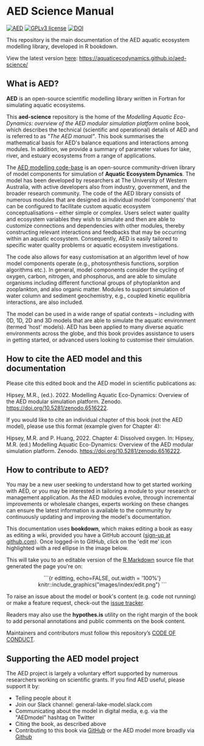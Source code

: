 # AED Science Manual

[![AED](https://img.shields.io/badge/AED-2.0-brightgreen)](https://aquatic.science.uwa.edu.au/research/models/AED/quickstart.html)
[![GPLv3 license](https://img.shields.io/badge/License-GPLv3-blue.svg)](http://perso.crans.org/besson/LICENSE.html)
[![DOI](https://zenodo.org/badge/248450415.svg)](https://zenodo.org/badge/latestdoi/248450415)

This repository is the main documentation of the AED aquatic ecosystem modelling library, developed in R bookdown.

View the latest version [here](https://aquaticecodynamics.github.io/aed-science/): https://aquaticecodynamics.github.io/aed-science/


## What is AED?

**AED** is an open-source scientific modelling library written in Fortran for simulating aquatic ecosystems. 

This **aed-science** repository is the home of the *Modelling Aquatic Eco-Dynamics: overview of the AED modular simulation platform* online book, which describes the technical (scientific and operational) details of AED and is referred to as *"The AED manual"*. This book summarises the mathematical basis for AED's balance equations and interactions among modules. In addition, we provide a summary of parameter values for lake, river, and estuary ecosystems from a range of applications.


The [AED modelling code-base](https://github.com/AquaticEcoDynamics/libaed-water) is an open-source community-driven library of model components for simulation of **Aquatic Ecosystem Dynamics**. The model has been developed by researchers at The University of Western Australia, with active developers also from industry, government, and the broader research community. The code of the AED library consists of numerous modules that are designed as individual model ‘components’ that can be configured to facilitate custom aquatic ecosystem conceptualisations – either simple or complex. Users select water quality and ecosystem variables they wish to simulate and then are able to customize connections and dependencies with other modules, thereby constructing relevant interactions and feedbacks that may be occurring within an aquatic ecosystem. Consequently, AED is easily tailored to specific water quality problems or aquatic ecosystem investigations. 

The code also allows for easy customisation at an algorithm level of how model components operate (e.g., photosynthesis functions, sorption algorithms etc.). In general, model components consider the cycling of oxygen, carbon, nitrogen, and phosphorus, and are able to simulate organisms including different functional groups of phytoplankton and zooplankton, and also organic matter. Modules to support simulation of water column and sediment geochemistry, e.g., coupled kinetic equilibria interactions, are also included.

The model can be used in a wide range of spatial contexts – including with 0D, 1D, 2D and 3D models that are able to simulate the aquatic environment (termed 'host' models). AED has been applied to many diverse aquatic environments across the globe, and this book provides assistance to users in getting started, or advanced users looking to customise their simulation.


## How to cite the AED model and this documentation

Please cite this edited book and the AED model in scientific publications as: 

Hipsey, M.R., (ed.). 2022. Modelling Aquatic Eco-Dynamics: Overview of the AED modular simulation platform.
Zenodo. https://doi.org/10.5281/zenodo.6516222. 

If you would like to cite an individual chapter of this book (not the AED model), please
use this format (example given for Chapter 4): 

Hipsey, M.R. and P. Huang, 2022. Chapter 4: Dissolved oxygen. In: Hipsey, M.R. (ed.) Modelling Aquatic Eco-Dynamics: Overview of the AED modular simulation platform. Zenodo. https://doi.org/10.5281/zenodo.6516222. 


## How to contribute to AED?

You may be a new user seeking to understand how to get started working with AED, or you may be interested in tailoring a module to your research or management application. As the AED modules evolve, through incremental improvements or wholesale changes, experts working on these changes can ensure the latest information is available to the community by continuously updating and improving the model's documentation.

This documentation uses **bookdown**, which makes editing a book as easy as editing a wiki, provided you have a GitHub account ([sign-up at github.com](https://github.com/)). Once logged-in to GitHub, click on the 'edit me' icon highlighted with a red ellipse in the image below.

This will take you to an editable version of the [R Markdown](http://rmarkdown.rstudio.com/) source file that generated the page you're on:

<center>
```{r editting, echo=FALSE, out.width = '100%'}
knitr::include_graphics("images/index/edit.png")
```
</center>

To raise an issue about the model or book's content (e.g. code not running) or make a feature request, check-out the [issue tracker](hhttps://github.com/AquaticEcoDynamics/aed-science/issues).

Readers may also use the **hypothes.is** utility on the right margin of the book to add personal annotations and public comments on the book content.

Maintainers and contributors must follow this repository’s [CODE OF CONDUCT](https://github.com/AquaticEcoDynamics/aed-science/blob/master/CODE_OF_CONDUCT.md).


## Supporting the AED model project

The AED project is largely a voluntary effort supported by numerous researchers working on scientific grants. If you find AED useful, please support it by:

- Telling people about it
- Join our Slack channel: general-lake-model.slack.com
- Communicating about the model in digital media, e.g. via the "AEDmodel" hashtag on Twitter 
- Citing the book, as described above
- Contributing to this book via [GitHub](https://github.com/AquaticEcoDynamics/aed-science) or the AED model more broadly via [Github](https://github.com/AquaticEcoDynamics)
